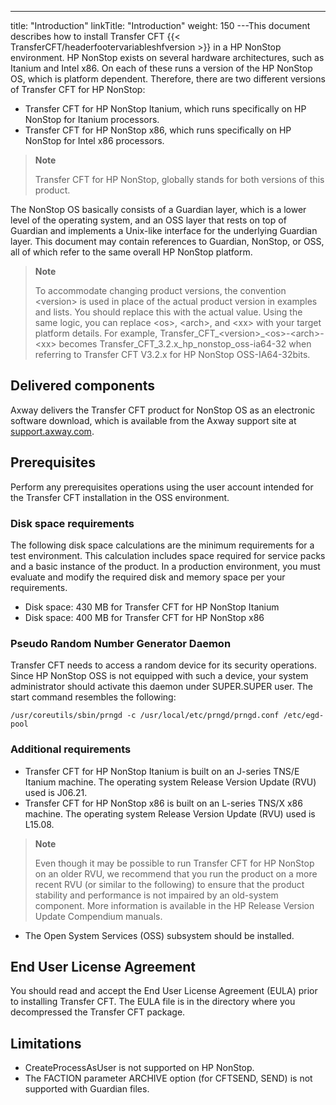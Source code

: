 ---
title: "Introduction"
linkTitle: "Introduction"
weight: 150
---This document describes how to install Transfer CFT {{< TransferCFT/headerfootervariableshfversion  >}} in a HP NonStop environment. HP NonStop exists on several hardware architectures, such as Itanium and Intel x86. On each of these runs a version of the HP NonStop OS, which is platform dependent. Therefore, there are two different versions of Transfer CFT for HP NonStop:

- Transfer CFT for HP NonStop Itanium, which runs specifically on HP NonStop for Itanium processors.
- Transfer CFT for HP NonStop x86, which runs specifically on HP NonStop for Intel x86 processors.

> **Note**
>
> Transfer CFT for HP NonStop, globally stands for both versions of this product.

The NonStop OS basically consists of a Guardian layer, which is a lower level of the operating system, and an OSS layer that rests on top of Guardian and implements a Unix-like interface for the underlying Guardian layer. This document may contain references to Guardian, NonStop, or OSS, all of which refer to the same overall HP NonStop platform.

> **Note**
>
> To accommodate changing product versions, the convention &lt;version> is used in place of the actual product version in examples and lists. You should replace this with the actual value. Using the same logic, you can replace &lt;os>, &lt;arch>, and &lt;xx> with your target platform details. For example, Transfer_CFT_&lt;version>_&lt;os>-&lt;arch>-&lt;xx> becomes Transfer_CFT_3.2.x_hp_nonstop_oss-ia64-32 when referring to Transfer CFT V3.2.x for HP NonStop OSS-IA64-32bits.

## Delivered components

Axway delivers the Transfer CFT product for NonStop OS as an electronic software download, which is available from the Axway support site at [support.axway.com](http://www.support.axway.com/).

## Prerequisites

Perform any prerequisites operations using the user account intended for the Transfer CFT installation in the OSS environment.

### Disk space requirements

The following disk space calculations are the minimum requirements for a test environment. This calculation includes space required for service packs and a basic instance of the product. In a production environment, you must evaluate and modify the required disk and memory space per your requirements.

- Disk space: 430 MB for Transfer CFT for HP NonStop Itanium
- Disk space: 400 MB for Transfer CFT for HP NonStop x86

### Pseudo Random Number Generator Daemon

Transfer CFT needs to access a random device for its security operations. Since HP NonStop OSS is not equipped with such a device, your system administrator should activate this daemon under SUPER.SUPER user. The start command resembles the following:

```
/usr/coreutils/sbin/prngd -c /usr/local/etc/prngd/prngd.conf /etc/egd-pool
```

### Additional requirements

- Transfer CFT for HP NonStop Itanium is built on an J-series TNS/E Itanium machine. The operating system Release Version Update (RVU) used is J06.21.
- Transfer CFT for HP NonStop x86 is built on an L-series TNS/X x86 machine. The operating system Release Version Update (RVU) used is L15.08.

> **Note**
>
> Even though it may be possible to run Transfer CFT for HP NonStop on an older RVU, we recommend that you run the product on a more recent RVU (or similar to the following) to ensure that the product stability and performance is not impaired by an old-system component. More information is available in the HP Release Version Update Compendium manuals.

- The Open System Services (OSS) subsystem should be installed.

## End User License Agreement

You should read and accept the End User License Agreement (EULA) prior to installing Transfer CFT. The EULA file is in the directory where you decompressed the Transfer CFT package.

## Limitations

- CreateProcessAsUser is not supported on HP NonStop.
- The FACTION parameter ARCHIVE option (for CFTSEND, SEND) is not supported with Guardian files.

 
